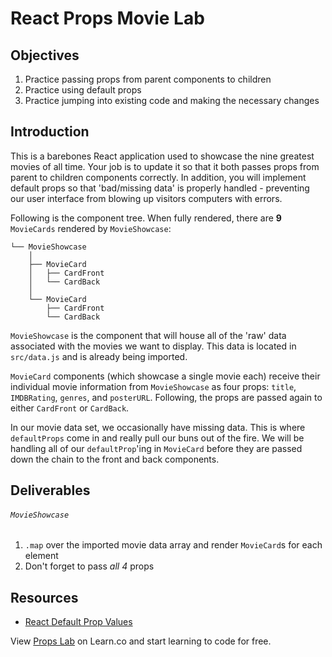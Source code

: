 # React Props Movie Lab


## Objectives

1. Practice passing props from parent components to children
2. Practice using default props
3. Practice jumping into existing code and making the necessary changes


## Introduction

This is a barebones React application used to showcase the nine greatest movies
of all time. Your job is to update it so that it both passes props from parent
to children components correctly. In addition, you will implement default props
so that 'bad/missing data' is properly handled - preventing our user interface
from blowing up visitors computers with errors.

Following is the component tree. When fully rendered, there are **9**
`MovieCards` rendered by `MovieShowcase`:

```
└── MovieShowcase
    │
    ├── MovieCard
    │   ├── CardFront
    │   └── CardBack
    │    
    └── MovieCard
        ├── CardFront
        └── CardBack
```

`MovieShowcase` is the component that will house all of the 'raw' data
associated with the movies we want to display. This data is located in
`src/data.js` and is already being imported.

`MovieCard` components (which showcase a single movie each) receive their
individual movie information from `MovieShowcase` as four props: `title`,
`IMDBRating`, `genres`, and `posterURL`. Following, the props are passed again
to either `CardFront` or `CardBack`.

In our movie data set, we occasionally have missing data. This is where
`defaultProps` come in and really pull our buns out of the fire. We will be
handling all of our `defaultProp`'ing in `MovieCard` before they are passed down
the chain to the front and back components.


## Deliverables

###### `MovieShowcase`
1. `.map` over the imported movie data array and render `MovieCard`s for each element
2. Don't forget to pass _all 4_ props

## Resources
- [React Default Prop Values](https://reactjs.org/docs/components-and-props.html#default-prop-values)

<p class='util--hide'>View <a href='https://learn.co/lessons/react-props-movie-lab'>Props Lab</a> on Learn.co and start learning to code for free.</p>
